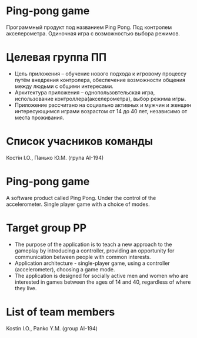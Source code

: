 # Ping-pong game
Программный продукт под названием Ping Pong. Под контролем акселерометра. Одиночная игра с возможностью выбора режимов.
# Целевая группа ПП
- Цель приложения – обучение нового подхода к игровому процессу путём внедрения контролера, обеспечение возможности общения между людьми с общими интересами.<br/>
- Архитектура приложения – однопользовтельская игра, использование контроллера(акселерометра), выбор режима игры.<br/>
- Приложение рассчитано на социально активных и мужчин и женщин интересующимся играми возрастом от 14 до 40 лет, независимо от места проживания.
# Список учасников команды
Костін І.О.,
Панько Ю.М.
(група АІ-194)


# Ping-pong game
A software product called Ping Pong. Under the control of the accelerometer. Single player game with a choice of modes.
# Target group PP
- The purpose of the application is to teach a new approach to the gameplay by introducing a controller, providing an opportunity for communication between people with common interests. <br/>
- Application architecture - single-player game, using a controller (accelerometer), choosing a game mode. <br/>
- The application is designed for socially active men and women who are interested in games between the ages of 14 and 40, regardless of where they live.
# List of team members
Kostin I.O.,
Panko Y.M.
(group АІ-194)
